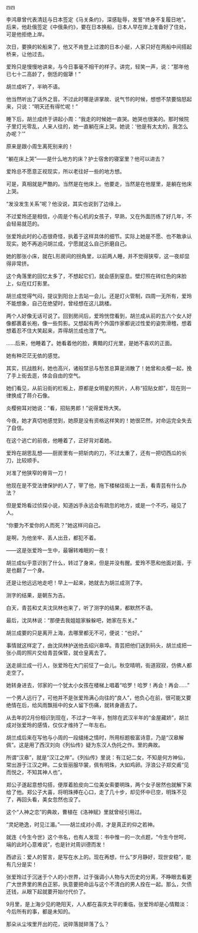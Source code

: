     四四 

   李鸿章曾代表清廷与日本签定《马关条约》，深感耻辱，发誓“终身不复履日地”。后来，他赴俄签定《中俄条约》，要在日本换船，日本人早在岸上准备好了住处，可是他拒绝上岸。

   次日，要换的轮船来了，他又不肯登上过渡的日本小艇，人家只好在两船中间搭起桥来，让他过去。

   爱玲只是慢慢地讲来，与今日事毫不相干的样子。讲完，轻笑一声，说：“那年他已七十二高龄了，倒恁的倔犟！”

   胡兰成听了，半晌不语。

   他当然听出了话外之音。不过此时哪是讲掌故、说气节的时候，想想不禁要恼怒起来，只说：“明天还有得忙呢！”

   睡下后，胡兰成终于讲起小周：“我走的时候她一直哭。她哭也很美的。那时候院子里灯光零乱，人来人往的，她一直躺在床上哭。她说：‘他是有太太的，我怎么办呢？’”

   原来是跟小周生离死别来的！

   “躺在床上哭”——是什么地方的床？护士宿舍的寝室里？他可以进去？

   爱玲总不愿意正视现实，所以老往好一些的地方想。

   可是，真相就是严酷的。当然是在他床上。他要走，当然是在他屋里，是躺在他床上哭。

   “发没发生关系”呢？他没说，其实也说到了边缘上。

   不过爱玲还是相信，小周是个有心机的女孩子，早熟，又在外面历练了好几年，不会轻易就范的。

   张爱玲此时的心态很奇怪，执着于这样具体的细节。实际上她是不愿、也不敢承认现实。她不再追问胡兰成，宁愿就这么自己折磨自己。

   她的那张小床，就在L形房间的拐角里，以前两人睡，并不觉得狭窄，这一夜却显得非常挤。

   这个角落里的回忆太多了，不想起它们，就会感到窒息。壁灯照在砖红色的床脸上，似在红灯影里。

   胡兰成觉得气闷，提议到阳台上去站一会儿。还是灯火管制，四周一无所有，爱玲不能想象，自己在绝望时，曾经想在这儿跳楼。

   两个人好像无话可说了。回到房间后，爱玲恍惚看到，胡兰成从前的五六个女人好像都裹着长袍，像一些剪影。又想起有两个外国作家都说过性爱的姿势滑稽，想着想着忍不住大笑起来，弄得胡兰成也泄了气。

   ……后来，他睡着了。她看着他的脸，黄黯的灯光里，是她不喜欢的正面。

   她有种茫茫无依的感觉。

   其实，抗战胜利，她也高兴，诸般禁忌与愁苦总算是消散了！她曾和炎樱一起，挽了手上街去逛，体会自由的空气。

   她们看见，从前沿街的栏板上，原都是女明星的照片，人称“招贴女郎”，现在则一律换成了蒋介石像。

   炎樱俯耳对她说：“看，招贴男郎！”说得爱玲大笑。

   今夜，她才真切地感觉到，她原是没有资格这样笑的！她很茫然，对命运完全失去了自信。

   在这个逃亡的前夜，他睡着了，正好背对着她。

   爱玲在胡思乱想——厨房里有一把斩肉的刀，不过太重了，还有一把切西瓜的长刀，比较顺手。

   对准了他狭窄的脊背一刀！

   他现在是不受法律保护的人了，宰了他，拖下楼梯往街上一丢，看青芸有什么办法？

   但是爱玲看过侦探小说，知道凶手永远会有疏忽的地方，或是一个不巧，碰见了人。

   “你要为不爱你的人而死？”她这样问自己。

   是啊，为他坐牢、丢人出丑，都犯不着。

   ——这是张爱玲一生中，最辗转难眠的一夜！

   胡兰成似乎意识到了什么，转过了身来，但是并没有醒。爱玲不愿和他面对面，于是也翻了一个身。

   还是让他远远地走吧！早上一起来，她就去为胡兰成测了字。

   测字的结果，是朝东为吉。

   白天，青芸和丈夫沈凤林也来了，听了测字的结果，都默然不语。

   最后，沈凤林说：“那便去我姐姐家躲躲吧，她家在东关。”

   胡兰成要的只是离开上海，去哪里都无不可，便说：“也好。”

   事情就这样定了，由沈凤林护送他去绍兴皋埠。青芸把他们送到码头，胡兰成把一张小周的照片交给青芸保管，就仓皇离去了。

   送走胡兰成一行人，张爱玲在大门前怔了一会儿。秋空晴明，街道寂寂，仿佛人都走空了。

   她转身进去，邻家的一个犹太小女孩在楼梯上唱着“哈罗！哈罗！再会！再会……”

   一个男人远行了，可他并不是张爱玲满心向往的“良人”，他负心在前，很可能又要绝情在后，给风雨飘摇中的女人留下伤痛，就转身遁去了。

   从去年的2月份相识到现在，不过才一年半，刨除在武汉半年的“金屋藏娇”，胡兰成对张爱玲的感情，仅仅才维持了一年左右。

   胡兰成后来在写他与小周的一段缱绻之情时，所用标题极富诗意，乃是“汉皋解佩”。这是用了西汉刘向《列仙传》疑为东汉人伪托之作。里的典故。

   所谓“汉皋”，就是“汉江之岸”。《列仙传》里说：有江妃二女，不知是何方神仙，常出游于江汉之畔。二女皆丽服华裳，佩有明珠，大如鸡卵。浮浪公子郑交甫“见而悦之，不知其神人也”。

   郑公子遂起意想勾搭，便厚着脸皮向二位美女索要明珠，两个女子居然也就解下来给了他。郑公子大喜，将明珠捧在心口，走了几十步，却见怀中已空，明珠不见了，再回头看，美女忽然也没了。

   这个“人神之恋”的典故，曹植在《洛神赋》里就曾经引用过。

   “灵妃艳逸，时见江湄。”——胡兰成对小周，才是真正的仰之若神。

   就连《今生今世》这个书名，也有人发现：书中惟一的一次点题，“今生今世呵，端的此时心意难说”，也是针对周训德而发！

   西谚云：爱人的誓言，是写在水上的。现在再想，什么“岁月静好，现世安稳”，能有几分是实！

   张爱玲过于沉迷于个人的小世界，过于强调小人物与大历史的分离，不睁眼去看更广大世界里的黑白正邪，执意要把命运与这个不清白的男人拴在一起。那么，欠债还钱，从眼下起就要开始付代价了。

   9月里，是上海少见的艳阳天，人人都在喜庆太平的重临，张爱玲却是心情黯淡：今后所有的事，都是未知的。

   那朵从尘埃里开出的花，说碎落就碎落了么？

